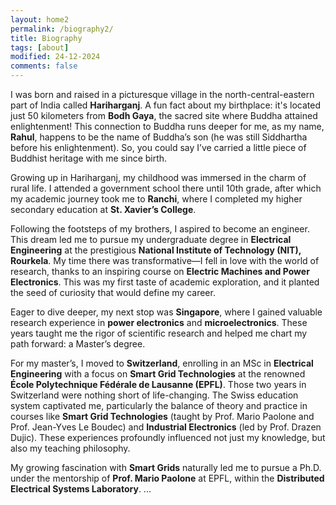 ```yaml
---
layout: home2
permalink: /biography2/
title: Biography
tags: [about]
modified: 24-12-2024
comments: false
---
```


I was born and raised in a picturesque village in the north-central-eastern part of India called **Hariharganj**. A fun fact about my birthplace: it's located just 50 kilometers from **Bodh Gaya**, the sacred site where Buddha attained enlightenment! This connection to Buddha runs deeper for me, as my name, **Rahul**, happens to be the name of Buddha’s son (he was still Siddhartha before his enlightenment). So, you could say I’ve carried a little piece of Buddhist heritage with me since birth.  


Growing up in Hariharganj, my childhood was immersed in the charm of rural life. I attended a government school there until 10th grade, after which my academic journey took me to **Ranchi**, where I completed my higher secondary education at **St. Xavier’s College**.  


Following the footsteps of my brothers, I aspired to become an engineer. This dream led me to pursue my undergraduate degree in **Electrical Engineering** at the prestigious **National Institute of Technology (NIT), Rourkela**. My time there was transformative—I fell in love with the world of research, thanks to an inspiring course on **Electric Machines and Power Electronics**. This was my first taste of academic exploration, and it planted the seed of curiosity that would define my career.  


Eager to dive deeper, my next stop was **Singapore**, where I gained valuable research experience in **power electronics** and **microelectronics**. These years taught me the rigor of scientific research and helped me chart my path forward: a Master’s degree. 


For my master’s, I moved to **Switzerland**, enrolling in an MSc in **Electrical Engineering** with a focus on **Smart Grid Technologies** at the renowned **École Polytechnique Fédérale de Lausanne (EPFL)**. Those two years in Switzerland were nothing short of life-changing. The Swiss education system captivated me, particularly the balance of theory and practice in courses like **Smart Grid Technologies** (taught by Prof. Mario Paolone and Prof. Jean-Yves Le Boudec) and **Industrial Electronics** (led by Prof. Drazen Dujic). These experiences profoundly influenced not just my knowledge, but also my teaching philosophy.  


My growing fascination with **Smart Grids** naturally led me to pursue a Ph.D. under the mentorship of **Prof. Mario Paolone** at EPFL, within the **Distributed Electrical Systems Laboratory**. ...  





